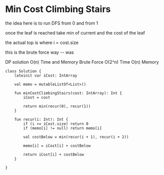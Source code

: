 

# Min Cost Climbing Stairs

the idea here is to run DFS from 0 and from 1

once the leaf is reached take min of current and the cost of the leaf

the actual top is where i = cost.size

this is the brute force way -- was

DP solution O(n) Time and Memory
Brute Force O(2^n) Time O(n) Memory

    class Solution {
        lateinit var iCost: IntArray
    
        val memo = mutableListOf<List>()
    
        fun minCostClimbingStairs(cost: IntArray): Int {
            iCost = cost
    
            return min(recur(0), recur(1))
        }
    
        fun recur(i: Int): Int {
            if (i >= iCost.size) return 0
            if (memo[i] != null) return memo[i] 
    
            val costBelow = min(recur(i + 1), recur(i + 2))
    
            memo[i] = iCost[i] + costBelow
    
            return iCost[i] + costBelow
        }
    
    }